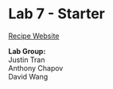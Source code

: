 # Lab 7 - Starter

[Recipe Website](https://jtran-9.github.io/lab7-starter/)

**Lab Group:** <br>
Justin Tran <br>
Anthony Chapov <br>
David Wang
